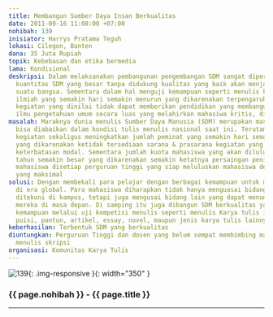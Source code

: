 ```yaml
---
title: Membangun Sumber Daya Insan Berkualitas
date: 2011-09-16 11:08:00 +07:00
nohibah: 139
inisiator: Harrys Pratama Teguh
lokasi: Cilegon, Banten
dana: 35 Juta Rupiah
topik: Kebebasan dan etika bermedia
lama: Kondisional
deskripsi: Dalam melaksanakan pembangunan pengembangan SDM sangat diperlukan, sebab
  kuantitas SDM yang besar tanpa didukung kualitas yang baik akan menjadi beban pembangunan
  suatu bangsa. Sementara dalam hal menguji kemampuan seperti menulis karya tulis
  ilmiah yang semakin hari semakin menurun yang dikarenakan terpengaruh dengan berbagai
  kegiatan yang dinilai tidak dapat memberikan pendidikan yang membangun kualitas
  ilmu pengetahuan umum secara luas yang melahirkan mahasiwa kritis, dinamis, & berwibawa
masalah: Maraknya dunia menulis Sumber Daya Manusia (SDM) merupakan masalah yang tidak
  bisa diabaikan dalam kondisi tulis menulis nasional saat ini. Terutama untuk mendukung
  kegiatan sekaligus meningkatkan jumlah peminat yang semakin hari semakin menurun
  yang dikarenakan ketidak tersediaan sarana & prasarana kegiatan yang dikarenakan
  keterbatasan modal. Sementara jumlah kuota mahasiswa yang akan diluluskan setiap
  tahun semakin besar yang dikarenakan semakin ketatnya persaingan peningkatan jumlah
  mahasiswa disetiap perguruan tinggi yang siap meluluskan mahasiswa dengan hasil
  yang maksimal
solusi: Dengan membekali para pelajar dengan berbagai kemampuan untuk mampu bersaing
  di era global. Para mahasiswa diharapkan tidak hanya menguasai bidang ilmu yang
  ditekuni di kampus, tetapi juga mengusai bidang lain yang dapat menunjang keberhasilan
  mereka di masa depan. Di samping itu juga dibangun SDM berkualitas yang disertai
  kemampuan melalui uji kompetisi menulis seperti menulis Karya tulis ilmiah, cerpen,
  puisi, pantun, artikel, essay, novel, maupun jenis karya tulis lainnya
keberhasilan: Terbentuk SDM yang berkualitas
diuntungkan: Perguruan Tinggi dan dosen yang belum sempat membimbing mahasiswa dalam
  menulis skripsi
organisasi: Komunitas Karya Tulis
---
```


![139](/static/img/hibahcmb/139.png){: .img-responsive }{: width="350" }

### {{ page.nohibah }} - {{ page.title }}

---
